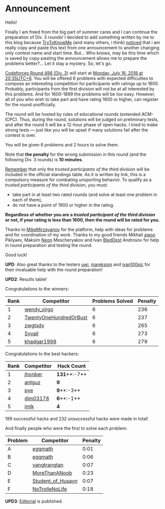 # Announcement

Hello!

Finally I am freed from the big part of summer cares and I can continue the preparation of Div. 3 rounds! I decided to add something written by me to this blog because [TryToKnowMe](https://codeforces.com/profile/TryToKnowMe "Pupil TryToKnowMe") (and many others, i think) [noticed](https://codeforces.com/blog/entry/60377?#comment-442051) that i am really copy and paste this text from one announcement to another changing only contest name and start time. But... Who knows, may be this time which is saved by copy-pasting the announcement allows me to prepare the problems better?... Let it stay a mystery. So, let's go.

[Codeforces Round 498 (Div. 3)](https://codeforces.com/contest/1006 "Codeforces Round 498 (Div. 3)") will start at [Monday, July 16, 2018 at 20:35UTC+6](https://codeforces.com/https://www.timeanddate.com/worldclock/fixedtime.html?day=16&month=7&year=2018&hour=17&min=35&sec=0&p1=166). You will be offered 6 problems with expected difficulties to compose an interesting competition for participants with ratings up to 1600. Probably, participants from the first division will not be at all interested by this problems. And for 1600-1899 the problems will be too easy. However, all of you who wish to take part and have rating 1600 or higher, can register for the round unofficially.

The round will be hosted by rules of educational rounds (extended ACM-ICPC). Thus, during the round, solutions will be judged on preliminary tests, and after the round it will be a 12-hour phase of open hacks. I tried to make strong tests — just like you will be upset if many solutions fail after the contest is over.

You will be given 6 problems and 2 hours to solve them.

Note that **the penalty** for the wrong submission in this round (and the following Div. 3 rounds) is **10 minutes**.

[Remember](https://codeforces.com/blog/entry/59228) that only the *trusted participants of the third division* will be included in the official standings table. As it is written by link, this is a compulsory measure for combating unsporting behavior. To qualify as a *trusted participants of the third division*, you must:

 * take part in at least two rated rounds (and solve at least one problem in each of them),
* do not have a point of 1900 or higher in the rating.

**Regardless of whether you are a *trusted participant of the third division* or not, if your rating is less than 1600, then the round will be rated for you.**

Thanks to [MikeMirzayanov](https://codeforces.com/profile/MikeMirzayanov "Headquarters, MikeMirzayanov") for the platform, help with ideas for problems and for coordination of my work. Thanks to my good friends Mikhail [awoo](https://codeforces.com/profile/awoo "Candidate Master awoo") Piklyaev, Maksim [Neon](https://codeforces.com/profile/Neon "Candidate Master Neon") Mescheryakov and Ivan [BledDest](https://codeforces.com/profile/BledDest "Grandmaster BledDest") Androsov for help in round preparation and testing the round.

Good luck!

**UPD**: Also great thanks to the testers [uwi](https://codeforces.com/profile/uwi "Grandmaster uwi"), [mareksom](https://codeforces.com/profile/mareksom "International Grandmaster mareksom") and [ivan100sic](https://codeforces.com/profile/ivan100sic "International Master ivan100sic") for their invaluable help with the round preparation!

**UPD2**: Results table!

Congratulations to the winners: 



| Rank | Competitor | Problems Solved | Penalty |
| --- | --- | --- | --- |
| 1 | [wendy_virgo](https://codeforces.com/profile/wendy_virgo "Expert wendy_virgo") | 6 | 236 |
| 2 | [TwentyOneHundredOrBust](https://codeforces.com/profile/TwentyOneHundredOrBust "Expert TwentyOneHundredOrBust") | 6 | 237 |
| 3 | [zwgtxdy](https://codeforces.com/profile/zwgtxdy "Expert zwgtxdy") | 6 | 265 |
| 4 | [Syvail](https://codeforces.com/profile/Syvail "Expert Syvail") | 6 | 273 |
| 5 | [khadgar1998](https://codeforces.com/profile/khadgar1998 "Expert khadgar1998") | 6 | 279 |

Congratulations to the best hackers: 



| Rank | Competitor | Hack Count |
| --- | --- | --- |
| 1 | [jhonber](https://codeforces.com/profile/jhonber "Specialist jhonber") | **131****:-7** |
| 2 | [antguz](https://codeforces.com/profile/antguz "Candidate Master antguz") | **9** |
| 3 | [pye](https://codeforces.com/profile/pye "Pupil pye") | **9****:-3** |
| 4 | [djm03178](https://codeforces.com/profile/djm03178 "Candidate Master djm03178") | **6****:-1** |
| 5 | [imlk](https://codeforces.com/profile/imlk "Specialist imlk") | **4** |

199 successful hacks and 232 unsuccessful hacks were made in total!

And finally people who were the first to solve each problem: 



| Problem | Competitor | Penalty |
| --- | --- | --- |
| A | [eggmath](https://codeforces.com/profile/eggmath "Expert eggmath") | 0:01 |
| B | [eggmath](https://codeforces.com/profile/eggmath "Expert eggmath") | 0:06 |
| C | [vangtrangtan](https://codeforces.com/profile/vangtrangtan "Specialist vangtrangtan") | 0:07 |
| D | [MoreThanANoob](https://codeforces.com/profile/MoreThanANoob "Expert MoreThanANoob") | 0:23 |
| E | [Student_of_Husayn](https://codeforces.com/profile/Student_of_Husayn "Expert Student_of_Husayn") | 0:07 |
| F | [NoTrolleNoLife](https://codeforces.com/profile/NoTrolleNoLife "Expert NoTrolleNoLife") | 0:18 |

**UPD3**: [Editorial](//codeforces.comTutorial.md) is published.

